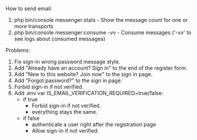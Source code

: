How to send email:
1. php bin/console messenger:stats - Show the message count for one or more transports
2. php bin/console messenger:consume -vv - Consume messages ('-vv' to see logs about consumed messages)



Problems:
1. Fix sign-in wrong password message style.
2. Add "Already have an account? <a>Sign in</a>" to the end of the register form.
3. Add "New to this website? <a>Join now</a>" to the sign in page.
4. Add "Forgot password?" to the sign in page.
5. Forbid sign-in if not verified.
6. Add .env var IS_EMAIL_VERIFICATION_REQUIRED=true/false:
    - if true
        - Forbid sign-in if not verified.
        - everything stays the same.
    - if false
        - authenticate a user right after the registration page
        - Allow sign-in if not verified.
